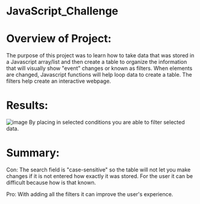 # JavaScript_Challenge

# Overview of Project: 
The purpose of this project was to learn how to take data that was stored in a Javascript array/list and then create a table to organize the information that will visually show "event" changes or known as filters. When elements are changed, Javascript functions will help loop data to create a table. The filters help create an interactive webpage. 

# Results:
![image](https://user-images.githubusercontent.com/107590706/187824244-142c7393-8e64-42c1-8de0-ae283027974a.png)
By placing in selected conditions you are able to filter selected data.

# Summary:
Con: The search field is "case-sensitive" so the table will not let you make changes if it is not entered how exactly it was stored. For the user it can be difficult because how is that known.

Pro:
With adding all the filters it can improve the user's experience.
